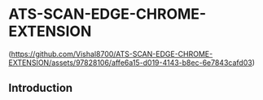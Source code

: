 # ATS-SCAN-EDGE-CHROME-EXTENSION


(https://github.com/Vishal8700/ATS-SCAN-EDGE-CHROME-EXTENSION/assets/97828106/affe6a15-d019-4143-b8ec-6e7843cafd03)

## Introduction


